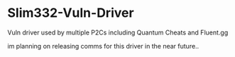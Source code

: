 # Slim332-Vuln-Driver
Vuln driver used by multiple P2Cs including Quantum Cheats and Fluent.gg

im planning on releasing comms for this driver in the near future..
